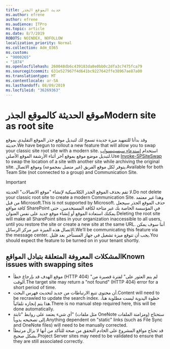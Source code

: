 ```yaml
---
title: حديث الموقع الجذر
ms.author: efrene
author: efrene
ms.audience: ITPro
ms.topic: article
ms.date: 8/7/2019
ROBOTS: NOINDEX, NOFOLLOW
localization_priority: Normal
ms.collection: Adm_O365
ms.custom:
- "9000265"
- "1874"
ms.openlocfilehash: 260048db6c439183da8e0bb0c2dfa3c7475fca79
ms.sourcegitcommit: 631e527967f4d641bc9227642ffe38967ae87a00
ms.translationtype: MT
ms.contentlocale: ar-SA
ms.lasthandoff: 08/09/2019
ms.locfileid: "36269363"
---
```

# <a name="modern-site-as-root-site"></a><span data-ttu-id="a175d-102">موقع الحديثة كالموقع الجذر</span><span class="sxs-lookup"><span data-stu-id="a175d-102">Modern site as root site</span></span>

<span data-ttu-id="a175d-103">وقد بدأنا للتمهيد ميزة جديدة تسمح لك لتبديل موقع جذر الموقع التقليدي بموقع حديثة.</span><span class="sxs-lookup"><span data-stu-id="a175d-103">We have begun to rollout a new feature that will allow you to swap your classic site root site with a modern site.</span></span> <span data-ttu-id="a175d-104">استخدام [استدعاء سبسيتيسواب](https://docs.microsoft.com/powershell/module/sharepoint-online/invoke-spositeswap?view=sharepoint-ps) لتبديل موضع موقع بموقع آخر أثناء الأرشفة الموقع الأصلي.</span><span class="sxs-lookup"><span data-stu-id="a175d-104">Use [Invoke-SPSiteSwap](https://docs.microsoft.com/powershell/module/sharepoint-online/invoke-spositeswap?view=sharepoint-ps) to swap the location of a site with another site while archiving the original site.</span></span> <span data-ttu-id="a175d-105">يتوفر لكل موقع الفريق (غير متصل بمجموعة) وموقع الاتصال.</span><span class="sxs-lookup"><span data-stu-id="a175d-105">Available for both Team Site (not connected to a group) and Communication Site.</span></span> 

>[!Important]
> <span data-ttu-id="a175d-106">لا تقم بحذف الموقع الجذر الكلاسيكية لإنشاء "موقع الاتصالات" الحديثة.</span><span class="sxs-lookup"><span data-stu-id="a175d-106">Do not delete your classic root site to create a modern Communication Site.</span></span> <span data-ttu-id="a175d-107">وهذا غير معتمد من قبل Microsoft.</span><span class="sxs-lookup"><span data-stu-id="a175d-107">This is not supported by Microsoft.</span></span> <span data-ttu-id="a175d-108">حذف الموقع الجذر سيجعل كافة مواقع SharePoint في المؤسسة الخاصة بك غير متاحة لكافة المستخدمين، حتى يمكنك استعادة الموقع أو إنشاء موقع جديد على نفس العنوان.</span><span class="sxs-lookup"><span data-stu-id="a175d-108">Deleting the root site will make all SharePoint sites in your organization inaccessible to all users, until you restore the site or create a new site at the same URL.</span></span> <span data-ttu-id="a175d-109">أننا سوف يمكن الاتصال هذه الميزة عبر مركز الرسائل.</span><span class="sxs-lookup"><span data-stu-id="a175d-109">We’ll be communicating this feature via the message center.</span></span> <span data-ttu-id="a175d-110">يجب أن تتوقع ميزة تشغيل في جهاز المستأجر بعد قليل.</span><span class="sxs-lookup"><span data-stu-id="a175d-110">You should expect the feature to be turned on in your tenant shortly.</span></span>

## <a name="known-issues-with-swapping-sites"></a><span data-ttu-id="a175d-111">المشكلات المعروفة المتعلقة بتبادل المواقع</span><span class="sxs-lookup"><span data-stu-id="a175d-111">Known issues with swapping sites</span></span>
- <span data-ttu-id="a175d-112">موقع الهدف قد بإرجاع خطأ (HTTP 404) "لم يتم العثور على" لفترة قصيرة من الوقت.</span><span class="sxs-lookup"><span data-stu-id="a175d-112">The target site may return a "not found" (HTTP 404) error for a short period of time.</span></span>
- <span data-ttu-id="a175d-113">أن محتوى تتبع الارتباطات من جديد لتحديث فهرس البحث.</span><span class="sxs-lookup"><span data-stu-id="a175d-113">Content will need to be recrawled to update the search index.</span></span> <span data-ttu-id="a175d-114">خطوة اليدوية ليست مطلوبة هنا، هذا يتم إنجازه تلقائياً.</span><span class="sxs-lookup"><span data-stu-id="a175d-114">There is no manual step required here, this will be done automatically.</span></span>
- <span data-ttu-id="a175d-115">أي شيء يعتمد على روابط "ثابتة" (مثل ملفات OneNote ومزامنة الملفات) ستحتاج إلى تصحيحه يدوياً.</span><span class="sxs-lookup"><span data-stu-id="a175d-115">Anything dependent on "static" links (such as File Sync and OneNote files) will need to be manually corrected.</span></span>
- <span data-ttu-id="a175d-116">قد تحتاج مواقع المشروع على الخادم التحقق من صحة للتأكد من أنها لا يزال مرتبطاً بشكل صحيح.</span><span class="sxs-lookup"><span data-stu-id="a175d-116">Project Server sites may need to be validated to ensure that they are still associated correctly.</span></span> 
